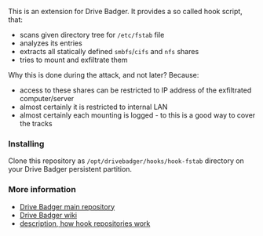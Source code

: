 This is an extension for Drive Badger. It provides a so called hook script, that:

- scans given directory tree for `/etc/fstab` file
- analyzes its entries
- extracts all statically defined `smbfs`/`cifs` and `nfs` shares
- tries to mount and exfiltrate them

Why this is done during the attack, and not later? Because:

- access to these shares can be restricted to IP address of the exfiltrated computer/server
- almost certainly it is restricted to internal LAN
- almost certainly each mounting is logged - to this is a good way to cover the tracks

### Installing

Clone this repository as `/opt/drivebadger/hooks/hook-fstab` directory on your Drive Badger persistent partition.

### More information

- [Drive Badger main repository](https://github.com/drivebadger/drivebadger)
- [Drive Badger wiki](https://github.com/drivebadger/drivebadger/wiki)
- [description, how hook repositories work](https://github.com/drivebadger/drivebadger/wiki/Hook-repositories)
